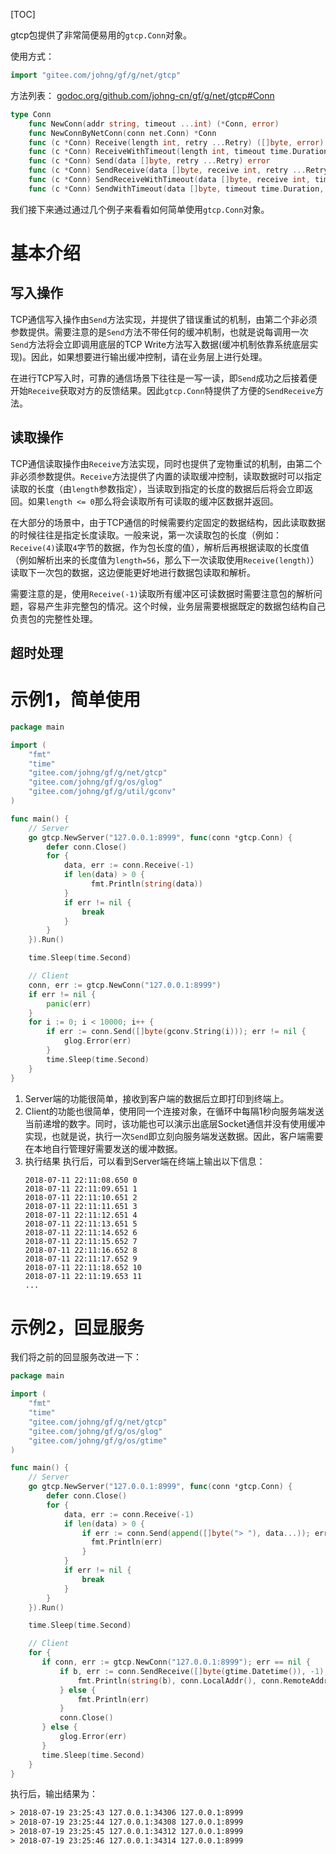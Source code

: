 
[TOC]

gtcp包提供了非常简便易用的```gtcp.Conn```对象。

使用方式：
```go
import "gitee.com/johng/gf/g/net/gtcp"
```

方法列表：
[godoc.org/github.com/johng-cn/gf/g/net/gtcp#Conn](https://godoc.org/github.com/johng-cn/gf/g/net/gtcp)
```go
type Conn
    func NewConn(addr string, timeout ...int) (*Conn, error)
    func NewConnByNetConn(conn net.Conn) *Conn
    func (c *Conn) Receive(length int, retry ...Retry) ([]byte, error)
    func (c *Conn) ReceiveWithTimeout(length int, timeout time.Duration, retry ...Retry) ([]byte, error)
    func (c *Conn) Send(data []byte, retry ...Retry) error
    func (c *Conn) SendReceive(data []byte, receive int, retry ...Retry) ([]byte, error)
    func (c *Conn) SendReceiveWithTimeout(data []byte, receive int, timeout time.Duration, retry ...Retry) ([]byte, error)
    func (c *Conn) SendWithTimeout(data []byte, timeout time.Duration, retry ...Retry) error
```
我们接下来通过通过几个例子来看看如何简单使用```gtcp.Conn```对象。

# 基本介绍

## 写入操作
TCP通信写入操作由```Send```方法实现，并提供了错误重试的机制，由第二个非必须参数提供。需要注意的是```Send```方法不带任何的缓冲机制，也就是说每调用一次```Send```方法将会立即调用底层的TCP Write方法写入数据(缓冲机制依靠系统底层实现)。因此，如果想要进行输出缓冲控制，请在业务层上进行处理。

在进行TCP写入时，可靠的通信场景下往往是一写一读，即```Send```成功之后接着便开始```Receive```获取对方的反馈结果。因此```gtcp.Conn```特提供了方便的```SendReceive```方法。


## 读取操作
TCP通信读取操作由```Receive```方法实现，同时也提供了宠物重试的机制，由第二个非必须参数提供。```Receive```方法提供了内置的读取缓冲控制，读取数据时可以指定读取的长度（由```length```参数指定），当读取到指定的长度的数据后后将会立即返回。如果```length <= 0```那么将会读取所有可读取的缓冲区数据并返回。

在大部分的场景中，由于TCP通信的时候需要约定固定的数据结构，因此读取数据的时候往往是指定长度读取。一般来说，第一次读取包的长度（例如：```Receive(4)```读取```4```字节的数据，作为包长度的值），解析后再根据读取的长度值（例如解析出来的长度值为```length=56```，那么下一次读取使用```Receive(length)```）读取下一次包的数据，这边便能更好地进行数据包读取和解析。

需要注意的是，使用```Receive(-1)```读取所有缓冲区可读数据时需要注意包的解析问题，容易产生非完整包的情况。这个时候，业务层需要根据既定的数据包结构自己负责包的完整性处理。


## 超时处理

# 示例1，简单使用

```go
package main

import (
    "fmt"
    "time"
    "gitee.com/johng/gf/g/net/gtcp"
    "gitee.com/johng/gf/g/os/glog"
    "gitee.com/johng/gf/g/util/gconv"
)

func main() {
    // Server
    go gtcp.NewServer("127.0.0.1:8999", func(conn *gtcp.Conn) {
        defer conn.Close()
        for {
            data, err := conn.Receive(-1)
            if len(data) > 0 {
                  fmt.Println(string(data))
            }
            if err != nil {
                break
            }
        }
    }).Run()

    time.Sleep(time.Second)

    // Client
    conn, err := gtcp.NewConn("127.0.0.1:8999")
    if err != nil {
        panic(err)
    }
    for i := 0; i < 10000; i++ {
        if err := conn.Send([]byte(gconv.String(i))); err != nil {
            glog.Error(err)
        }
        time.Sleep(time.Second)
    }
}
```
1. Server端的功能很简单，接收到客户端的数据后立即打印到终端上。
1. Client的功能也很简单，使用同一个连接对象，在循环中每隔1秒向服务端发送当前递增的数字。同时，该功能也可以演示出底层Socket通信并没有使用缓冲实现，也就是说，执行一次```Send```即立刻向服务端发送数据。因此，客户端需要在本地自行管理好需要发送的缓冲数据。
1. 执行结果
	执行后，可以看到Server端在终端上输出以下信息：
    ```shell
    2018-07-11 22:11:08.650 0
    2018-07-11 22:11:09.651 1
    2018-07-11 22:11:10.651 2
    2018-07-11 22:11:11.651 3
    2018-07-11 22:11:12.651 4
    2018-07-11 22:11:13.651 5
    2018-07-11 22:11:14.652 6
    2018-07-11 22:11:15.652 7
    2018-07-11 22:11:16.652 8
    2018-07-11 22:11:17.652 9
    2018-07-11 22:11:18.652 10
    2018-07-11 22:11:19.653 11
    ...
    ```
    
# 示例2，回显服务

我们将之前的回显服务改进一下：
```go
package main

import (
    "fmt"
    "time"
    "gitee.com/johng/gf/g/net/gtcp"
    "gitee.com/johng/gf/g/os/glog"
    "gitee.com/johng/gf/g/os/gtime"
)

func main() {
    // Server
    go gtcp.NewServer("127.0.0.1:8999", func(conn *gtcp.Conn) {
        defer conn.Close()
        for {
            data, err := conn.Receive(-1)
            if len(data) > 0 {
                if err := conn.Send(append([]byte("> "), data...)); err != nil {
                  fmt.Println(err)
                }
            }
            if err != nil {
                break
            }
        }
    }).Run()

    time.Sleep(time.Second)

    // Client
    for {
       if conn, err := gtcp.NewConn("127.0.0.1:8999"); err == nil {
           if b, err := conn.SendReceive([]byte(gtime.Datetime()), -1); err == nil {
               fmt.Println(string(b), conn.LocalAddr(), conn.RemoteAddr())
           } else {
               fmt.Println(err)
           }
           conn.Close()
       } else {
           glog.Error(err)
       }
       time.Sleep(time.Second)
    }
}
```
执行后，输出结果为：
```html
> 2018-07-19 23:25:43 127.0.0.1:34306 127.0.0.1:8999
> 2018-07-19 23:25:44 127.0.0.1:34308 127.0.0.1:8999
> 2018-07-19 23:25:45 127.0.0.1:34312 127.0.0.1:8999
> 2018-07-19 23:25:46 127.0.0.1:34314 127.0.0.1:8999
```

